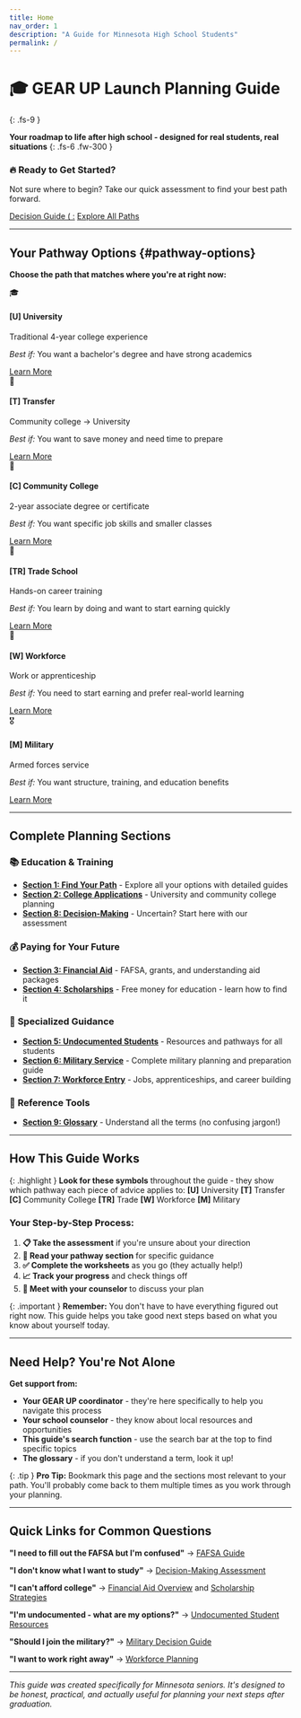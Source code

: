 ```yaml
---
title: Home
nav_order: 1
description: "A Guide for Minnesota High School Students"
permalink: /
---
```


# 🎓 GEAR UP Launch Planning Guide
{: .fs-9 }

**Your roadmap to life after high school - designed for real students, real situations**
{: .fs-6 .fw-300 }

<div class="quick-start-card">
<h3>🔥 Ready to Get Started?</h3>
<p>Not sure where to begin? Take our quick assessment to find your best path forward.</p>
<a href="section8/" class="btn btn-primary fs-5 mb-4 mb-md-0 mr-2">Decision Guide ( :</a>
<a href="#pathway-options" class="btn fs-5 mb-4 mb-md-0">Explore All Paths</a>
</div>

---

## Your Pathway Options {#pathway-options}

**Choose the path that matches where you're at right now:**

<div class="pathway-grid">
  <div class="pathway-card">
    <span class="pathway-icon">🎓</span>
    <h4><strong>[U]</strong> University</h4>
    <p>Traditional 4-year college experience</p>
    <p><em>Best if:</em> You want a bachelor's degree and have strong academics</p>
    <a href="section1/university/" class="btn btn-primary">Learn More</a>
  </div>

  <div class="pathway-card">
    <span class="pathway-icon">🔄</span>
    <h4><strong>[T]</strong> Transfer</h4>
    <p>Community college → University</p>
    <p><em>Best if:</em> You want to save money and need time to prepare</p>
    <a href="section2/transfer-options/" class="btn btn-primary">Learn More</a>
  </div>

  <div class="pathway-card">
    <span class="pathway-icon">🏫</span>
    <h4><strong>[C]</strong> Community College</h4>
    <p>2-year associate degree or certificate</p>
    <p><em>Best if:</em> You want specific job skills and smaller classes</p>
    <a href="section1/community-college/" class="btn btn-primary">Learn More</a>
  </div>

  <div class="pathway-card">
    <span class="pathway-icon">🔧</span>
    <h4><strong>[TR]</strong> Trade School</h4>
    <p>Hands-on career training</p>
    <p><em>Best if:</em> You learn by doing and want to start earning quickly</p>
    <a href="section1/trade-school/" class="btn btn-primary">Learn More</a>
  </div>

  <div class="pathway-card">
    <span class="pathway-icon">💼</span>
    <h4><strong>[W]</strong> Workforce</h4>
    <p>Work or apprenticeship</p>
    <p><em>Best if:</em> You need to start earning and prefer real-world learning</p>
    <a href="section1/workforce/" class="btn btn-primary">Learn More</a>
  </div>

  <div class="pathway-card">
    <span class="pathway-icon">🎖️</span>
    <h4><strong>[M]</strong> Military</h4>
    <p>Armed forces service</p>
    <p><em>Best if:</em> You want structure, training, and education benefits</p>
    <a href="section1/military/" class="btn btn-primary">Learn More</a>
  </div>
</div>

---

## Complete Planning Sections

### 📚 **Education & Training**
- **[Section 1: Find Your Path](section1/)** - Explore all your options with detailed guides
- **[Section 2: College Applications](section2/)** - University and community college planning
- **[Section 8: Decision-Making](section8/)** - Uncertain? Start here with our assessment

### 💰 **Paying for Your Future**
- **[Section 3: Financial Aid](section3/)** - FAFSA, grants, and understanding aid packages
- **[Section 4: Scholarships](section4/)** - Free money for education - learn how to find it

### 🎯 **Specialized Guidance**
- **[Section 5: Undocumented Students](section5/)** - Resources and pathways for all students
- **[Section 6: Military Service](section6/)** - Complete military planning and preparation guide
- **[Section 7: Workforce Entry](section7/)** - Jobs, apprenticeships, and career building

### 📖 **Reference Tools**
- **[Section 9: Glossary](section9.html)** - Understand all the terms (no confusing jargon!)

---

## How This Guide Works

{: .highlight }
**Look for these symbols** throughout the guide - they show which pathway each piece of advice applies to: **[U]** University **[T]** Transfer **[C]** Community College **[TR]** Trade **[W]** Workforce **[M]** Military

### Your Step-by-Step Process:

1. **📋 Take the assessment** if you're unsure about your direction
2. **📖 Read your pathway section** for specific guidance
3. **✅ Complete the worksheets** as you go (they actually help!)
4. **📈 Track your progress** and check things off
5. **💬 Meet with your counselor** to discuss your plan

{: .important }
**Remember:** You don't have to have everything figured out right now. This guide helps you take good next steps based on what you know about yourself today.

---

## Need Help? You're Not Alone

**Get support from:**
- **Your GEAR UP coordinator** - they're here specifically to help you navigate this process
- **Your school counselor** - they know about local resources and opportunities
- **This guide's search function** - use the search bar at the top to find specific topics
- **The glossary** - if you don't understand a term, look it up!

{: .tip }
**Pro Tip:** Bookmark this page and the sections most relevant to your path. You'll probably come back to them multiple times as you work through your planning.

---

## Quick Links for Common Questions

**"I need to fill out the FAFSA but I'm confused"** → [FAFSA Guide](section3/fafsa-demystified/)

**"I don't know what I want to study"** → [Decision-Making Assessment](section8/)

**"I can't afford college"** → [Financial Aid Overview](section3/) and [Scholarship Strategies](section4/)

**"I'm undocumented - what are my options?"** → [Undocumented Student Resources](section5/)

**"Should I join the military?"** → [Military Decision Guide](section6/preparation-and-decisions/)

**"I want to work right away"** → [Workforce Planning](section7/)

---

*This guide was created specifically for Minnesota seniors. It's designed to be honest, practical, and actually useful for planning your next steps after graduation.*
